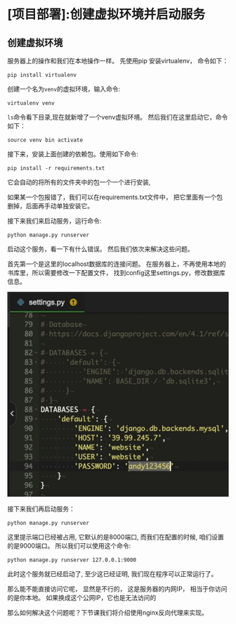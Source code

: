 # [项目部署]:创建虚拟环境并启动服务

<!-- trancate -->

## 创建虚拟环境

服务器上的操作和我们在本地操作一样。
先使用pip 安装virtualenv， 命令如下：
```
pip install virtualenv
```

创建一个名为`venv`的虚拟环境，输入命令:

```
virtualenv venv
```

`ls`命令看下目录,现在就新增了一个venv虚拟环境。
然后我们在这里启动它，命令如下：
```
source venv bin activate
```

接下来，安装上面创建的依赖包。使用如下命令:
```
pip install -r requirements.txt
```
它会自动的将所有的文件夹中的包一个一个进行安装,

如果某一个包报错了，我们可以在requirements.txt文件中，
把它里面有一个包删掉，后面再手动单独安装它。


接下来我们来启动服务，运行命令:
```
python manage.py runserver
```
启动这个服务，看一下有什么错误。
然后我们依次来解决这些问题。

首先第一个是这里的localhost数据库的连接问题。
在服务器上，不再使用本地的书库里，所以需要修改一下配置文件，
找到config这里settings.py，修改数据库信息。

![图49-修改数据库信息](imgs/图49-修改数据库信息.png)

接下来我们再启动服务：
```
python manage.py runserver
```
这里提示端口已经被占用,
它默认的是8000端口,
而我们在配置的时候,
咱们设置的是9000端口。
所以我们可以使用这个命令:
```
python manage.py runserver 127.0.0.1:9000
```
此时这个服务就已经启动了,
至少这已经证明,
我们现在程序可以正常运行了。

那么能不能直接访问它呢，
显然是不行的，
这是服务器的内网IP，
相当于你访问的是你本地。
如果换成这个公网IP，它也是无法访问的

那么如何解决这个问题呢？下节课我们将介绍使用nginx反向代理来实现。
